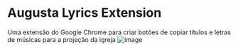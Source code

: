 # Augusta Lyrics Extension
Uma extensão do Google Chrome para criar botões de copiar títulos e letras de músicas para a projeção da igreja
![image](https://github.com/user-attachments/assets/214992c8-02bf-4a3d-95e4-00aa595e7cfe)


